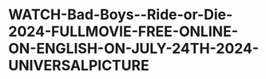 # WATCH-Bad-Boys--Ride-or-Die-2024-FULLMOVIE-FREE-ONLINE-ON-ENGLISH-ON-JULY-24TH-2024-UNIVERSALPICTURE